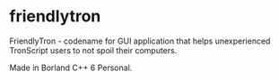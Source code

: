 # friendlytron
FriendlyTron - codename for GUI application that helps unexperienced TronScript users to not spoil their computers.

Made in Borland C++ 6 Personal.
